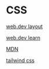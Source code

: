 # CSS

[web.dev layout](https://web.dev/learn/css/layout)

[web.dev learn](https://web.dev/learn/css)

[MDN](https://developer.mozilla.org/en-US/docs/Web/CSS)

[tailwind css](https://tailwindcss.com/)
